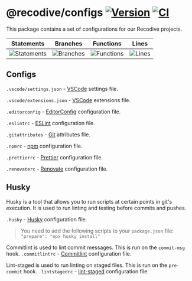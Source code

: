 # @recodive/configs [![Version](https://img.shields.io/github/package-json/v/Recodive/Configs.svg)](https://github.com/Recodive/Configs) [![CI](https://github.com/Recodive/Configs/actions/workflows/CI.yml/badge.svg)](https://github.com/Recodive/Configs/actions/workflows/CI.yml)

This package contains a set of configurations for our Recodive projects.

| Statements                  | Branches                | Functions                 | Lines             |
| --------------------------- | ----------------------- | ------------------------- | ----------------- |
| ![Statements](https://img.shields.io/badge/statements-100%25-brightgreen.svg?style=flat&logo=vitest) | ![Branches](https://img.shields.io/badge/branches-100%25-brightgreen.svg?style=flat&logo=vitest) | ![Functions](https://img.shields.io/badge/functions-100%25-brightgreen.svg?style=flat&logo=vitest) | ![Lines](https://img.shields.io/badge/lines-100%25-brightgreen.svg?style=flat&logo=vitest) |

## Configs

`.vscode/settings.json` - [VSCode](https://code.visualstudio.com/) settings file.

`.vscode/extensions.json` - [VSCode](https://code.visualstudio.com/) extensions file.

`.editorconfig` - [EditorConfig](https://editorconfig.org/) configuration file.

`.eslintrc` - [ESLint](https://eslint.org/) configuration file.

`.gitattributes` - [Git](https://git-scm.com/) attributes file.

`.npmrc` - [npm](https://www.npmjs.com/) configuration file.

`.prettierrc` - [Prettier](https://prettier.io/) configuration file.

`.renovaterc` - [Renovate](https://renovatebot.com/) configuration file.

## Husky

Husky is a tool that allows you to run scripts at certain points in git's execution. It is used to run linting and testing before commits and pushes.

`.husky` - [Husky](https://typicode.github.io/husky/#/) configuration file.

> You need to add the following scripts to your `package.json` file:
> `"prepare": "npx husky install"`

Commitlint is used to lint commit messages. This is run on the `commit-msg` hook.
`.commitlintrc` - [Commitlint](https://commitlint.js.org/#/) configuration file.

Lint-staged is used to run linting on staged files. This is run on the `pre-commit` hook.
`.lintstagedrc` - [lint-staged](https://github.com/okonet/lint-staged) configuration file.
